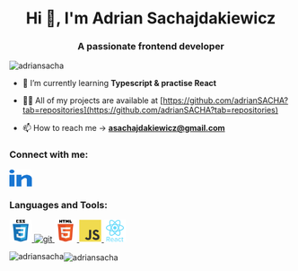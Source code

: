 <h1 align="center">Hi 👋, I'm Adrian Sachajdakiewicz</h1>
<h3 align="center">A passionate frontend developer</h3>

<p align="left"> <img src="https://komarev.com/ghpvc/?username=adriansacha&label=Profile%20views&color=0e75b6&style=flat" alt="adriansacha" /> </p>

- 🌱 I’m currently learning **Typescript & practise React**

- 👨‍💻 All of my projects are available at [https://github.com/adrianSACHA?tab=repositories](https://github.com/adrianSACHA?tab=repositories)

- 📫 How to reach me -> **asachajdakiewicz@gmail.com**

<h3 align="left">Connect with me:</h3>
<p align="left">
<a href="https://linkedin.com/in/adrian-sachajdakiewicz" target="blank"><img align="center" src="https://raw.githubusercontent.com/khanhduy1407/gh-profile-generator/master/src/images/icons/Social/linked-in-alt.svg" alt="adrian-sachajdakiewicz" height="30" width="40" /></a>
</p>

<h3 align="left">Languages and Tools:</h3>
<p align="left"> <a href="https://www.w3schools.com/css/" target="_blank" rel="noreferrer"> <img src="https://raw.githubusercontent.com/devicons/devicon/master/icons/css3/css3-original-wordmark.svg" alt="css3" width="40" height="40"/> </a> <a href="https://git-scm.com/" target="_blank" rel="noreferrer"> <img src="https://www.vectorlogo.zone/logos/git-scm/git-scm-icon.svg" alt="git" width="40" height="40"/> </a> <a href="https://www.w3.org/html/" target="_blank" rel="noreferrer"> <img src="https://raw.githubusercontent.com/devicons/devicon/master/icons/html5/html5-original-wordmark.svg" alt="html5" width="40" height="40"/> </a> <a href="https://developer.mozilla.org/en-US/docs/Web/JavaScript" target="_blank" rel="noreferrer"> <img src="https://raw.githubusercontent.com/devicons/devicon/master/icons/javascript/javascript-original.svg" alt="javascript" width="40" height="40"/> </a> <a href="https://reactjs.org/" target="_blank" rel="noreferrer"> <img src="https://raw.githubusercontent.com/devicons/devicon/master/icons/react/react-original-wordmark.svg" alt="react" width="40" height="40"/> </a> </p>
<p><img align="left" src="https://github-readme-stats.vercel.app/api/top-langs?username=adriansacha&show_icons=true&locale=en&layout=compact" alt="adriansacha" /></p>
<p><img align="center" src="https://github-readme-streak-stats.herokuapp.com/?user=adriansacha&" alt="adriansacha" /></p>
